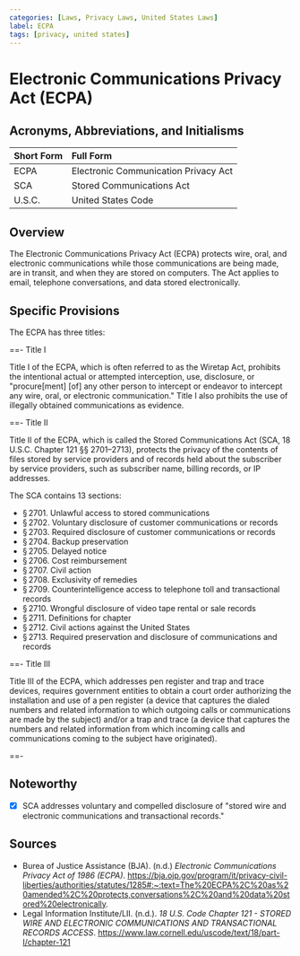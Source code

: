 ```yaml
---
categories: [Laws, Privacy Laws, United States Laws]
label: ECPA
tags: [privacy, united states]
---
```


# Electronic Communications Privacy Act (ECPA)

## Acronyms, Abbreviations, and Initialisms

Short Form | Full Form
:--- | :---
ECPA | Electronic Communication Privacy Act
SCA | Stored Communications Act
U.S.C. | United States Code

## Overview

The Electronic Communications Privacy Act (ECPA) protects wire, oral, and electronic communications while those communications are being made, are in transit, and when they are stored on computers. The Act applies to email, telephone conversations, and data stored electronically.

## Specific Provisions

The ECPA has three titles:

==- Title I

Title I of the ECPA, which is often referred to as the Wiretap Act, prohibits the intentional actual or attempted interception, use, disclosure, or "procure[ment] [of] any other person to intercept or endeavor to intercept any wire, oral, or electronic communication." Title I also prohibits the use of illegally obtained communications as evidence.

==- Title II

Title II of the ECPA, which is called the Stored Communications Act (SCA, 18 U.S.C. Chapter 121 §§ 2701–2713), protects the privacy of the contents of files stored by service providers and of records held about the subscriber by service providers, such as subscriber name, billing records, or IP addresses.

The SCA contains 13 sections:

- § 2701. Unlawful access to stored communications
- § 2702. Voluntary disclosure of customer communications or records
- § 2703. Required disclosure of customer communications or records
- § 2704. Backup preservation
- § 2705. Delayed notice
- § 2706. Cost reimbursement
- § 2707. Civil action
- § 2708. Exclusivity of remedies
- § 2709. Counterintelligence access to telephone toll and transactional records
- § 2710. Wrongful disclosure of video tape rental or sale records
- § 2711. Definitions for chapter
- § 2712. Civil actions against the United States
- § 2713. Required preservation and disclosure of communications and records

==- Title III

Title III of the ECPA, which addresses pen register and trap and trace devices, requires government entities to obtain a court order authorizing the installation and use of a pen register (a device that captures the dialed numbers and related information to which outgoing calls or communications are made by the subject) and/or a trap and trace (a device that captures the numbers and related information from which incoming calls and communications coming to the subject have originated).

==-

## Noteworthy

- [x] SCA addresses voluntary and compelled disclosure of "stored wire and electronic communications and transactional records."

## Sources

- Burea of Justice Assistance (BJA). (n.d.) *Electronic Communications Privacy Act of 1986 (ECPA)*. https://bja.ojp.gov/program/it/privacy-civil-liberties/authorities/statutes/1285#:~:text=The%20ECPA%2C%20as%20amended%2C%20protects,conversations%2C%20and%20data%20stored%20electronically.
- Legal Information Institute/LII. (n.d.). *18 U.S. Code Chapter 121 - STORED WIRE AND ELECTRONIC COMMUNICATIONS AND TRANSACTIONAL RECORDS ACCESS*. https://www.law.cornell.edu/uscode/text/18/part-I/chapter-121